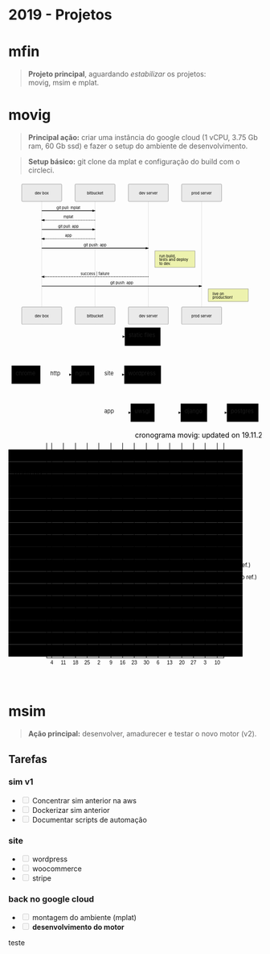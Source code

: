 <h1 id="projetos">2019 - Projetos</h1>
<h1 id="mfin">mfin</h1>
<blockquote>
<p><strong>Projeto principal</strong>, aguardando <em>estabilizar</em> os projetos:<br>
movig, msim e mplat.</p>
</blockquote>
<h1 id="movig">movig</h1>
<blockquote>
<p><strong>Principal ação:</strong> criar uma instância do google cloud (1 vCPU, 3.75 Gb ram, 60 Gb ssd) e fazer o setup do ambiente de desenvolvimento.</p>
</blockquote>
<blockquote>
<p><strong>Setup básico:</strong> git clone da mplat e configuração do build com o circleci.</p>
</blockquote>
<div class="mermaid"><svg xmlns="http://www.w3.org/2000/svg" id="mermaid-svg-QOfGIgMxaO0daqKo" height="100%" width="100%" style="max-width:950px;" viewBox="-50 -10 950 536"><g></g><g><line id="actor58" x1="75" y1="5" x2="75" y2="525" class="actor-line" stroke-width="0.5px" stroke="#999"></line><rect x="0" y="0" fill="#eaeaea" stroke="#666" width="150" height="65" rx="3" ry="3" class="actor"></rect><text x="75" y="32.5" dominant-baseline="central" alignment-baseline="central" class="actor" style="text-anchor: middle;"><tspan x="75" dy="0">dev box</tspan></text></g><g><line id="actor59" x1="275" y1="5" x2="275" y2="525" class="actor-line" stroke-width="0.5px" stroke="#999"></line><rect x="200" y="0" fill="#eaeaea" stroke="#666" width="150" height="65" rx="3" ry="3" class="actor"></rect><text x="275" y="32.5" dominant-baseline="central" alignment-baseline="central" class="actor" style="text-anchor: middle;"><tspan x="275" dy="0">bitbucket</tspan></text></g><g><line id="actor60" x1="475" y1="5" x2="475" y2="525" class="actor-line" stroke-width="0.5px" stroke="#999"></line><rect x="400" y="0" fill="#eaeaea" stroke="#666" width="150" height="65" rx="3" ry="3" class="actor"></rect><text x="475" y="32.5" dominant-baseline="central" alignment-baseline="central" class="actor" style="text-anchor: middle;"><tspan x="475" dy="0">dev server</tspan></text></g><g><line id="actor61" x1="675" y1="5" x2="675" y2="525" class="actor-line" stroke-width="0.5px" stroke="#999"></line><rect x="600" y="0" fill="#eaeaea" stroke="#666" width="150" height="65" rx="3" ry="3" class="actor"></rect><text x="675" y="32.5" dominant-baseline="central" alignment-baseline="central" class="actor" style="text-anchor: middle;"><tspan x="675" dy="0">prod server</tspan></text></g><defs><marker id="arrowhead" refX="5" refY="2" markerWidth="6" markerHeight="4" orient="auto"><path d="M 0,0 V 4 L6,2 Z"></path></marker></defs><defs><marker id="crosshead" markerWidth="15" markerHeight="8" orient="auto" refX="16" refY="4"><path fill="black" stroke="#000000" stroke-width="1px" d="M 9,2 V 6 L16,4 Z" style="stroke-dasharray: 0, 0;"></path><path fill="none" stroke="#000000" stroke-width="1px" d="M 0,1 L 6,7 M 6,1 L 0,7" style="stroke-dasharray: 0, 0;"></path></marker></defs><g><text x="175" y="93" class="messageText" style="text-anchor: middle;">git pull: mplat</text><line x1="75" y1="100" x2="275" y2="100" class="messageLine0" stroke-width="2" stroke="black" marker-end="url(#arrowhead)" style="fill: none;"></line></g><g><text x="175" y="128" class="messageText" style="text-anchor: middle;">mplat</text><line x1="275" y1="135" x2="75" y2="135" class="messageLine1" stroke-width="2" stroke="black" marker-end="url(#arrowhead)" style="stroke-dasharray: 3, 3; fill: none;"></line></g><g><text x="175" y="163" class="messageText" style="text-anchor: middle;">git pull: app</text><line x1="75" y1="170" x2="275" y2="170" class="messageLine0" stroke-width="2" stroke="black" marker-end="url(#arrowhead)" style="fill: none;"></line></g><g><text x="175" y="198" class="messageText" style="text-anchor: middle;">app</text><line x1="275" y1="205" x2="75" y2="205" class="messageLine1" stroke-width="2" stroke="black" marker-end="url(#arrowhead)" style="stroke-dasharray: 3, 3; fill: none;"></line></g><g><text x="275" y="233" class="messageText" style="text-anchor: middle;">git push: app</text><line x1="75" y1="240" x2="475" y2="240" class="messageLine0" stroke-width="2" stroke="black" marker-end="url(#arrowhead)" style="fill: none;"></line></g><g><rect x="500" y="250" fill="#EDF2AE" stroke="#666" width="150" height="62" rx="0" ry="0" class="note"></rect><text x="496" y="274" fill="black" class="noteText"><tspan x="516" fill="black">run build,</tspan></text><text x="496" y="288" fill="black" class="noteText"><tspan x="516" fill="black">tests and deploy</tspan></text><text x="496" y="302" fill="black" class="noteText"><tspan x="516" fill="black">to dev.</tspan></text></g><g><text x="275" y="340" class="messageText" style="text-anchor: middle;">success | failure</text><line x1="475" y1="347" x2="75" y2="347" class="messageLine1" stroke-width="2" stroke="black" marker-end="url(#arrowhead)" style="stroke-dasharray: 3, 3; fill: none;"></line></g><g><text x="375" y="375" class="messageText" style="text-anchor: middle;">git push: app</text><line x1="75" y1="382" x2="675" y2="382" class="messageLine0" stroke-width="2" stroke="black" marker-end="url(#arrowhead)" style="fill: none;"></line></g><g><rect x="700" y="392" fill="#EDF2AE" stroke="#666" width="150" height="48" rx="0" ry="0" class="note"></rect><text x="696" y="416" fill="black" class="noteText"><tspan x="716" fill="black">live on </tspan></text><text x="696" y="430" fill="black" class="noteText"><tspan x="716" fill="black"> production!</tspan></text></g><g><rect x="0" y="460" fill="#eaeaea" stroke="#666" width="150" height="65" rx="3" ry="3" class="actor"></rect><text x="75" y="492.5" dominant-baseline="central" alignment-baseline="central" class="actor" style="text-anchor: middle;"><tspan x="75" dy="0">dev box</tspan></text></g><g><rect x="200" y="460" fill="#eaeaea" stroke="#666" width="150" height="65" rx="3" ry="3" class="actor"></rect><text x="275" y="492.5" dominant-baseline="central" alignment-baseline="central" class="actor" style="text-anchor: middle;"><tspan x="275" dy="0">bitbucket</tspan></text></g><g><rect x="400" y="460" fill="#eaeaea" stroke="#666" width="150" height="65" rx="3" ry="3" class="actor"></rect><text x="475" y="492.5" dominant-baseline="central" alignment-baseline="central" class="actor" style="text-anchor: middle;"><tspan x="475" dy="0">dev server</tspan></text></g><g><rect x="600" y="460" fill="#eaeaea" stroke="#666" width="150" height="65" rx="3" ry="3" class="actor"></rect><text x="675" y="492.5" dominant-baseline="central" alignment-baseline="central" class="actor" style="text-anchor: middle;"><tspan x="675" dy="0">prod server</tspan></text></g></svg></div>
<div class="mermaid"><svg xmlns="http://www.w3.org/2000/svg" id="mermaid-svg-L9I9WSmwJtRWFoaE" width="100%" style="max-width: 640.984375px;" viewBox="0 0 640.984375 254"><g transform="translate(-12, -12)"><g class="output"><g class="clusters"></g><g class="edgePaths"><g class="edgePath" style="opacity: 1;"><path class="path" d="M92.75,139L132.109375,139L171.46875,139" marker-end="url(#arrowhead479)" style="fill:none"></path><defs><marker id="arrowhead479" viewBox="0 0 10 10" refX="9" refY="5" markerUnits="strokeWidth" markerWidth="8" markerHeight="6" orient="auto"><path d="M 0 0 L 10 5 L 0 10 z" class="arrowheadPath" style="stroke-width: 1; stroke-dasharray: 1, 0;"></path></marker></defs></g><g class="edgePath" style="opacity: 1;"><path class="path" d="M216.498046875,116L267.3984375,43L306.46875,43" marker-end="url(#arrowhead480)" style="fill:none"></path><defs><marker id="arrowhead480" viewBox="0 0 10 10" refX="9" refY="5" markerUnits="strokeWidth" markerWidth="8" markerHeight="6" orient="auto"><path d="M 0 0 L 10 5 L 0 10 z" class="arrowheadPath" style="stroke-width: 1; stroke-dasharray: 1, 0;"></path></marker></defs></g><g class="edgePath" style="opacity: 1;"><path class="path" d="M229.453125,139L267.3984375,139L305.34375,139" marker-end="url(#arrowhead481)" style="fill:none"></path><defs><marker id="arrowhead481" viewBox="0 0 10 10" refX="9" refY="5" markerUnits="strokeWidth" markerWidth="8" markerHeight="6" orient="auto"><path d="M 0 0 L 10 5 L 0 10 z" class="arrowheadPath" style="stroke-width: 1; stroke-dasharray: 1, 0;"></path></marker></defs></g><g class="edgePath" style="opacity: 1;"><path class="path" d="M216.498046875,162L267.3984375,235L321.5,235" marker-end="url(#arrowhead482)" style="fill:none"></path><defs><marker id="arrowhead482" viewBox="0 0 10 10" refX="9" refY="5" markerUnits="strokeWidth" markerWidth="8" markerHeight="6" orient="auto"><path d="M 0 0 L 10 5 L 0 10 z" class="arrowheadPath" style="stroke-width: 1; stroke-dasharray: 1, 0;"></path></marker></defs></g><g class="edgePath" style="opacity: 1;"><path class="path" d="M381.96875,235L423.125,235L448.125,235" marker-end="url(#arrowhead483)" style="fill:none"></path><defs><marker id="arrowhead483" viewBox="0 0 10 10" refX="9" refY="5" markerUnits="strokeWidth" markerWidth="8" markerHeight="6" orient="auto"><path d="M 0 0 L 10 5 L 0 10 z" class="arrowheadPath" style="stroke-width: 1; stroke-dasharray: 1, 0;"></path></marker></defs></g><g class="edgePath" style="opacity: 1;"><path class="path" d="M515.078125,235L540.078125,235L565.078125,235" marker-end="url(#arrowhead484)" style="fill:none"></path><defs><marker id="arrowhead484" viewBox="0 0 10 10" refX="9" refY="5" markerUnits="strokeWidth" markerWidth="8" markerHeight="6" orient="auto"><path d="M 0 0 L 10 5 L 0 10 z" class="arrowheadPath" style="stroke-width: 1; stroke-dasharray: 1, 0;"></path></marker></defs></g></g><g class="edgeLabels"><g class="edgeLabel" transform="translate(132.109375,139)" style="opacity: 1;"><g transform="translate(-14.359375,-13)" class="label"><foreignObject width="28.71875" height="26"><div xmlns="http://www.w3.org/1999/xhtml" style="display: inline-block; white-space: nowrap;"><span class="edgeLabel">http</span></div></foreignObject></g></g><g class="edgeLabel" transform="" style="opacity: 1;"><g transform="translate(0,0)" class="label"><foreignObject width="0" height="0"><div xmlns="http://www.w3.org/1999/xhtml" style="display: inline-block; white-space: nowrap;"><span class="edgeLabel"></span></div></foreignObject></g></g><g class="edgeLabel" transform="translate(267.3984375,139)" style="opacity: 1;"><g transform="translate(-12.4609375,-13)" class="label"><foreignObject width="24.921875" height="26"><div xmlns="http://www.w3.org/1999/xhtml" style="display: inline-block; white-space: nowrap;"><span class="edgeLabel">site</span></div></foreignObject></g></g><g class="edgeLabel" transform="translate(267.3984375,235)" style="opacity: 1;"><g transform="translate(-12.9453125,-13)" class="label"><foreignObject width="25.890625" height="26"><div xmlns="http://www.w3.org/1999/xhtml" style="display: inline-block; white-space: nowrap;"><span class="edgeLabel">app</span></div></foreignObject></g></g><g class="edgeLabel" transform="" style="opacity: 1;"><g transform="translate(0,0)" class="label"><foreignObject width="0" height="0"><div xmlns="http://www.w3.org/1999/xhtml" style="display: inline-block; white-space: nowrap;"><span class="edgeLabel"></span></div></foreignObject></g></g><g class="edgeLabel" transform="" style="opacity: 1;"><g transform="translate(0,0)" class="label"><foreignObject width="0" height="0"><div xmlns="http://www.w3.org/1999/xhtml" style="display: inline-block; white-space: nowrap;"><span class="edgeLabel"></span></div></foreignObject></g></g></g><g class="nodes"><g class="node" id="Br" transform="translate(56.375,139)" style="opacity: 1;"><rect rx="0" ry="0" x="-36.375" y="-23" width="72.75" height="46"></rect><g class="label" transform="translate(0,0)"><g transform="translate(-26.375,-13)"><foreignObject width="52.75" height="26"><div xmlns="http://www.w3.org/1999/xhtml" style="display: inline-block; white-space: nowrap;">chrome</div></foreignObject></g></g></g><g class="node" id="Ng" transform="translate(200.4609375,139)" style="opacity: 1;"><rect rx="0" ry="0" x="-28.9921875" y="-23" width="57.984375" height="46"></rect><g class="label" transform="translate(0,0)"><g transform="translate(-18.9921875,-13)"><foreignObject width="37.984375" height="26"><div xmlns="http://www.w3.org/1999/xhtml" style="display: inline-block; white-space: nowrap;">nginx</div></foreignObject></g></g></g><g class="node" id="St" transform="translate(351.734375,43)" style="opacity: 1;"><rect rx="0" ry="0" x="-45.265625" y="-23" width="90.53125" height="46"></rect><g class="label" transform="translate(0,0)"><g transform="translate(-35.265625,-13)"><foreignObject width="70.53125" height="26"><div xmlns="http://www.w3.org/1999/xhtml" style="display: inline-block; white-space: nowrap;">static files</div></foreignObject></g></g></g><g class="node" id="Wp" transform="translate(351.734375,139)" style="opacity: 1;"><rect rx="0" ry="0" x="-46.390625" y="-23" width="92.78125" height="46"></rect><g class="label" transform="translate(0,0)"><g transform="translate(-36.390625,-13)"><foreignObject width="72.78125" height="26"><div xmlns="http://www.w3.org/1999/xhtml" style="display: inline-block; white-space: nowrap;">wordpress</div></foreignObject></g></g></g><g class="node" id="Ws" transform="translate(351.734375,235)" style="opacity: 1;"><rect rx="0" ry="0" x="-30.234375" y="-23" width="60.46875" height="46"></rect><g class="label" transform="translate(0,0)"><g transform="translate(-20.234375,-13)"><foreignObject width="40.46875" height="26"><div xmlns="http://www.w3.org/1999/xhtml" style="display: inline-block; white-space: nowrap;">uwsgi</div></foreignObject></g></g></g><g class="node" id="Dj" transform="translate(481.6015625,235)" style="opacity: 1;"><rect rx="0" ry="0" x="-33.4765625" y="-23" width="66.953125" height="46"></rect><g class="label" transform="translate(0,0)"><g transform="translate(-23.4765625,-13)"><foreignObject width="46.953125" height="26"><div xmlns="http://www.w3.org/1999/xhtml" style="display: inline-block; white-space: nowrap;">django</div></foreignObject></g></g></g><g class="node" id="Pg" transform="translate(605.03125,235)" style="opacity: 1;"><rect rx="0" ry="0" x="-39.953125" y="-23" width="79.90625" height="46"></rect><g class="label" transform="translate(0,0)"><g transform="translate(-29.953125,-13)"><foreignObject width="59.90625" height="26"><div xmlns="http://www.w3.org/1999/xhtml" style="display: inline-block; white-space: nowrap;">postgres</div></foreignObject></g></g></g></g></g></g></svg></div>
<div class="mermaid"><svg xmlns="http://www.w3.org/2000/svg" id="mermaid-svg-egrqiVSdvadIcIgV" height="100%" viewBox="0 0 500 508"><g></g><g class="grid" transform="translate(75, 458)" fill="none" font-size="10" font-family="sans-serif" text-anchor="middle"><path class="domain" stroke="#000" d="M0.5,-423V0.5H350.5V-423"></path><g class="tick" opacity="1" transform="translate(10.5,0)"><line stroke="#000" y2="-423"></line><text fill="#000" y="3" dy="1em" stroke="none" font-size="10" style="text-anchor: middle;">  4</text></g><g class="tick" opacity="1" transform="translate(33.5,0)"><line stroke="#000" y2="-423"></line><text fill="#000" y="3" dy="1em" stroke="none" font-size="10" style="text-anchor: middle;"> 11</text></g><g class="tick" opacity="1" transform="translate(57.5,0)"><line stroke="#000" y2="-423"></line><text fill="#000" y="3" dy="1em" stroke="none" font-size="10" style="text-anchor: middle;"> 18</text></g><g class="tick" opacity="1" transform="translate(80.5,0)"><line stroke="#000" y2="-423"></line><text fill="#000" y="3" dy="1em" stroke="none" font-size="10" style="text-anchor: middle;"> 25</text></g><g class="tick" opacity="1" transform="translate(103.5,0)"><line stroke="#000" y2="-423"></line><text fill="#000" y="3" dy="1em" stroke="none" font-size="10" style="text-anchor: middle;">  2</text></g><g class="tick" opacity="1" transform="translate(127.5,0)"><line stroke="#000" y2="-423"></line><text fill="#000" y="3" dy="1em" stroke="none" font-size="10" style="text-anchor: middle;">  9</text></g><g class="tick" opacity="1" transform="translate(150.5,0)"><line stroke="#000" y2="-423"></line><text fill="#000" y="3" dy="1em" stroke="none" font-size="10" style="text-anchor: middle;"> 16</text></g><g class="tick" opacity="1" transform="translate(173.5,0)"><line stroke="#000" y2="-423"></line><text fill="#000" y="3" dy="1em" stroke="none" font-size="10" style="text-anchor: middle;"> 23</text></g><g class="tick" opacity="1" transform="translate(197.5,0)"><line stroke="#000" y2="-423"></line><text fill="#000" y="3" dy="1em" stroke="none" font-size="10" style="text-anchor: middle;"> 30</text></g><g class="tick" opacity="1" transform="translate(220.5,0)"><line stroke="#000" y2="-423"></line><text fill="#000" y="3" dy="1em" stroke="none" font-size="10" style="text-anchor: middle;">  6</text></g><g class="tick" opacity="1" transform="translate(243.5,0)"><line stroke="#000" y2="-423"></line><text fill="#000" y="3" dy="1em" stroke="none" font-size="10" style="text-anchor: middle;"> 13</text></g><g class="tick" opacity="1" transform="translate(267.5,0)"><line stroke="#000" y2="-423"></line><text fill="#000" y="3" dy="1em" stroke="none" font-size="10" style="text-anchor: middle;"> 20</text></g><g class="tick" opacity="1" transform="translate(290.5,0)"><line stroke="#000" y2="-423"></line><text fill="#000" y="3" dy="1em" stroke="none" font-size="10" style="text-anchor: middle;"> 27</text></g><g class="tick" opacity="1" transform="translate(313.5,0)"><line stroke="#000" y2="-423"></line><text fill="#000" y="3" dy="1em" stroke="none" font-size="10" style="text-anchor: middle;">  3</text></g><g class="tick" opacity="1" transform="translate(337.5,0)"><line stroke="#000" y2="-423"></line><text fill="#000" y="3" dy="1em" stroke="none" font-size="10" style="text-anchor: middle;"> 10</text></g></g><g><rect x="0" y="48" width="462.5" height="24" class="section section0"></rect><rect x="0" y="72" width="462.5" height="24" class="section section0"></rect><rect x="0" y="96" width="462.5" height="24" class="section section0"></rect><rect x="0" y="120" width="462.5" height="24" class="section section0"></rect><rect x="0" y="144" width="462.5" height="24" class="section section1"></rect><rect x="0" y="168" width="462.5" height="24" class="section section1"></rect><rect x="0" y="192" width="462.5" height="24" class="section section1"></rect><rect x="0" y="216" width="462.5" height="24" class="section section1"></rect><rect x="0" y="240" width="462.5" height="24" class="section section1"></rect><rect x="0" y="264" width="462.5" height="24" class="section section2"></rect><rect x="0" y="288" width="462.5" height="24" class="section section2"></rect><rect x="0" y="312" width="462.5" height="24" class="section section2"></rect><rect x="0" y="336" width="462.5" height="24" class="section section3"></rect><rect x="0" y="360" width="462.5" height="24" class="section section3"></rect><rect x="0" y="384" width="462.5" height="24" class="section section3"></rect><rect x="0" y="408" width="462.5" height="24" class="section section3"></rect><rect x="0" y="432" width="462.5" height="24" class="section section3"></rect></g><g><rect rx="3" ry="3" x="75" y="50" width="217" height="20" class="task  active0"></rect><rect rx="3" ry="3" x="292" y="74" width="16" height="20" class="task  task0"></rect><rect rx="3" ry="3" x="308" y="98" width="17" height="20" class="task  task0"></rect><rect rx="3" ry="3" x="308" y="122" width="50" height="20" class="task  task0"></rect><rect rx="3" ry="3" x="75" y="146" width="50" height="20" class="task  done1"></rect><rect rx="3" ry="3" x="125" y="170" width="33" height="20" class="task  active1"></rect><rect rx="3" ry="3" x="125" y="194" width="50" height="20" class="task  crit1"></rect><rect rx="3" ry="3" x="158" y="218" width="67" height="20" class="task  crit1"></rect><rect rx="3" ry="3" x="225" y="242" width="67" height="20" class="task  task1"></rect><rect rx="3" ry="3" x="292" y="266" width="50" height="20" class="task  task2"></rect><rect rx="3" ry="3" x="358" y="290" width="67" height="20" class="task  task2"></rect><rect rx="3" ry="3" x="129" y="314" width="17" height="20" class="task  task2"></rect><rect rx="3" ry="3" x="75" y="338" width="117" height="20" class="task  active3"></rect><rect rx="3" ry="3" x="192" y="362" width="33" height="20" class="task  task3"></rect><rect rx="3" ry="3" x="129" y="386" width="50" height="20" class="task  task3"></rect><rect rx="3" ry="3" x="129" y="410" width="34" height="20" class="task  task3"></rect><rect rx="3" ry="3" x="192" y="434" width="16" height="20" class="task  task3"></rect><text font-size="11" x="183.5" y="63.5" text-height="20" class="taskText taskText0 activeText0">design               </text><text font-size="11" x="313" y="87.5" text-height="20" class="taskTextOutsideRight taskTextOutside0 ">validation           </text><text font-size="11" x="330" y="111.5" text-height="20" class="taskTextOutsideRight taskTextOutside0 ">tests                </text><text font-size="11" x="363" y="135.5" text-height="20" class="taskTextOutsideRight taskTextOutside0 ">refactoring (ang.)   </text><text font-size="11" x="130" y="159.5" text-height="20" class="taskTextOutsideRight taskTextOutside1  doneText1">django-models        </text><text font-size="11" x="163" y="183.5" text-height="20" class="taskTextOutsideRight taskTextOutside1 activeText1">djang-rest           </text><text font-size="11" x="180" y="207.5" text-height="20" class="taskTextOutsideRight taskTextOutside1  critText1">django-auth          </text><text font-size="11" x="230" y="231.5" text-height="20" class="taskTextOutsideRight taskTextOutside1  critText1">django-migration     </text><text font-size="11" x="297" y="255.5" text-height="20" class="taskTextOutsideRight taskTextOutside1 ">django-backup        </text><text font-size="11" x="347" y="279.5" text-height="20" class="taskTextOutsideRight taskTextOutside2 ">integração (antes do ref.)   </text><text font-size="11" x="353" y="303.5" text-height="20" class="taskTextOutsideLeft taskTextOutside2 ">integraçao (depois do ref.)  </text><text font-size="11" x="151" y="327.5" text-height="20" class="taskTextOutsideRight taskTextOutside2 ">testes de integração         </text><text font-size="11" x="133.5" y="351.5" text-height="20" class="taskText taskText3 activeText3">definição geral                   </text><text font-size="11" x="230" y="375.5" text-height="20" class="taskTextOutsideRight taskTextOutside3 ">integração dos containeres        </text><text font-size="11" x="184" y="399.5" text-height="20" class="taskTextOutsideRight taskTextOutside3 ">testes de integração              </text><text font-size="11" x="168" y="423.5" text-height="20" class="taskTextOutsideRight taskTextOutside3 ">processo de build                 </text><text font-size="11" x="213" y="447.5" text-height="20" class="taskTextOutsideRight taskTextOutside3 ">criação dos ambientes prod./dev.  </text></g><g><text x="10" y="98" class="sectionTitle sectionTitle0">frontend</text><text x="10" y="206" class="sectionTitle sectionTitle1">backend</text><text x="10" y="302" class="sectionTitle sectionTitle2">integration</text><text x="10" y="398" class="sectionTitle sectionTitle3">infra (devops)</text></g><g class="today"><line x1="129" x2="129" y1="25" y2="483" class="today"></line></g><text x="250" y="25" class="titleText">cronograma movig: updated on 19.11.2018</text></svg></div>
<h1 id="msim">msim</h1>
<blockquote>
<p><strong>Ação principal:</strong> desenvolver, amadurecer e testar o novo motor (v2).</p>
</blockquote>
<h2 id="tarefas">Tarefas</h2>
<h3 id="sim-v1">sim v1</h3>
<ul>
<li class="task-list-item"><input type="checkbox" class="task-list-item-checkbox" disabled=""> Concentrar sim anterior na aws</li>
<li class="task-list-item"><input type="checkbox" class="task-list-item-checkbox" disabled=""> Dockerizar sim anterior</li>
<li class="task-list-item"><input type="checkbox" class="task-list-item-checkbox" disabled=""> Documentar scripts de automação</li>
</ul>
<h3 id="site">site</h3>
<ul>
<li class="task-list-item"><input type="checkbox" class="task-list-item-checkbox" disabled=""> wordpress</li>
<li class="task-list-item"><input type="checkbox" class="task-list-item-checkbox" disabled=""> woocommerce</li>
<li class="task-list-item"><input type="checkbox" class="task-list-item-checkbox" disabled=""> stripe</li>
</ul>
<h3 id="back-no-google-cloud">back no google cloud</h3>
<ul>
<li class="task-list-item"><input type="checkbox" class="task-list-item-checkbox" disabled=""> montagem do ambiente (mplat)</li>
<li class="task-list-item"><input type="checkbox" class="task-list-item-checkbox" disabled=""> <strong>desenvolvimento do motor</strong></li>
</ul>
<p>teste</p>

